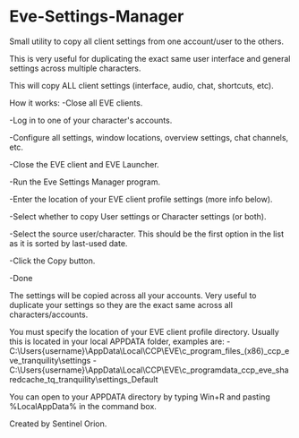 # Eve-Settings-Manager

Small utility to copy all client settings from one account/user to the others.

This is very useful for duplicating the exact same user interface and general settings across multiple characters.

This will copy ALL client settings (interface, audio, chat, shortcuts, etc).

How it works:
-Close all EVE clients.

-Log in to one of your character's accounts.

-Configure all settings, window locations, overview settings, chat channels, etc.

-Close the EVE client and EVE Launcher.

-Run the Eve Settings Manager program.

-Enter the location of your EVE client profile settings (more info below).

-Select whether to copy User settings or Character settings (or both).

-Select the source user/character. This should be the first option in the list as it is sorted by last-used date.

-Click the Copy button.

-Done

The settings will be copied across all your accounts. Very useful to duplicate your settings so they are the exact same across all characters/accounts.

You must specify the location of your EVE client profile directory. Usually this is located in your local APPDATA folder, examples are:
-C:\Users\{username}\AppData\Local\CCP\EVE\c_program_files_(x86)_ccp_eve_tranquility\settings
-C:\Users\{username}\AppData\Local\CCP\EVE\c_programdata_ccp_eve_sharedcache_tq_tranquility\settings_Default

You can open to your APPDATA directory by typing Win+R and pasting %LocalAppData% in the command box.

Created by Sentinel Orion.
